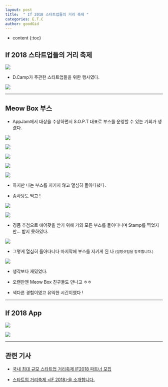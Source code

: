 ```yaml
---
layout: post
title:  " If 2018 스타트업들의 거리 축제 "
categories: E.T.C
author: goodGid
---
```

* content
{:toc}

## If 2018 스타트업들의 거리 축제

![](/assets/img/posts/if2018_startup_festival_1.png)

* D.Camp가 주관한 스타트업들을 위한 행사였다. 










![](/assets/img/posts/if2018_startup_festival_13.png)

---

## Meow Box 부스 

* AppJam에서 대상을 수상하면서 S.O.P.T 대표로 부스를 운영할 수 있는 기회가 생겼다.

![](/assets/img/posts/if2018_startup_festival_5.png)

![](/assets/img/posts/if2018_startup_festival_7.png)

![](/assets/img/posts/if2018_startup_festival_6.png)

![](/assets/img/posts/if2018_startup_festival_8.png)

![](/assets/img/posts/if2018_startup_festival_9.png)

* 하지만 나는 부스를 지키지 않고 열심히 돌아다녔다. 

* 솜사탕도 먹고 !

![](/assets/img/posts/if2018_startup_festival_11.png)

![](/assets/img/posts/if2018_startup_festival_12.png)

* 경품 추첨으로 에어팟을 받기 위해 거의 모든 부스를 돌아다니며 Stamp를 찍었지만... 받지 못하였다.

![](/assets/img/posts/if2018_startup_festival_4.png)

* 그렇게 열심히 돌아다니다 마지막에 부스를 지키게 된 나 <small>(설정샷임을 강조합니다.)</small>

![](/assets/img/posts/if2018_startup_festival_10.png)

* 생각보다 재밌었다.

* 오랜만엔 Meow Box 친구들도 만나고 ㅎㅎ

* 색다른 경험이였고 유익한 시간이였다 !

---

## If 2018 App

![](/assets/img/posts/if2018_startup_festival_2.png)

![](/assets/img/posts/if2018_startup_festival_3.png)


---

## 관련 기사

* [국내 최대 규모 스타트업 거리축제 IF2018 파트너 모집](https://platum.kr/archives/100407)

* [스타트업 거리축제 <IF 2018>을 소개합니다.](https://dcamp.kr/event/17503)
